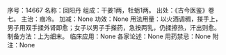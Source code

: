 序号：14667
名称：回阳丹
组成：干姜1两，牡蛎1两。
出处：《古今医鉴》卷七。
主治：痼冷。
加减：None
功效：None
用法用量：以火酒调稠，搽手上，男子用双手揉外肾即愈；女子以男子手搽药，急按两乳，仍揉擦热，汗出则愈。
制备方法：上为细末。
临床应用：None
各家论述：None
用药禁忌：None
附注：None
